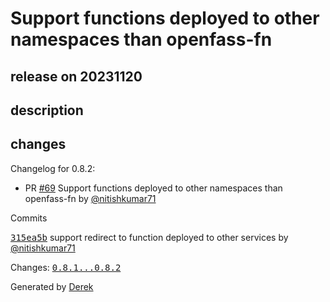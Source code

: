 # Support functions deployed to other namespaces than openfass-fn

## release on 20231120
## description
## changes
Changelog for 0.8.2:

* PR <a class="issue-link js-issue-link" data-error-text="Failed to load title" data-id="1961080787" data-permission-text="Title is private" data-url="https://github.com/openfaas/ingress-operator/issues/69" data-hovercard-type="pull_request" data-hovercard-url="/openfaas/ingress-operator/pull/69/hovercard" href="https://github.com/openfaas/ingress-operator/pull/69">#69</a> Support functions deployed to other namespaces than openfass-fn by <a class="user-mention notranslate" data-hovercard-type="user" data-hovercard-url="/users/nitishkumar71/hovercard" data-octo-click="hovercard-link-click" data-octo-dimensions="link_type:self" href="https://github.com/nitishkumar71">@nitishkumar71</a>

Commits  

<a class="commit-link" data-hovercard-type="commit" data-hovercard-url="https://github.com/openfaas/ingress-operator/commit/315ea5b88266adea587d3384140fe0cbb29ec47a/hovercard" href="https://github.com/openfaas/ingress-operator/commit/315ea5b88266adea587d3384140fe0cbb29ec47a"><tt>315ea5b</tt></a> support redirect to function deployed to other services by <a class="user-mention notranslate" data-hovercard-type="user" data-hovercard-url="/users/nitishkumar71/hovercard" data-octo-click="hovercard-link-click" data-octo-dimensions="link_type:self" href="https://github.com/nitishkumar71">@nitishkumar71</a>

Changes: <a class="commit-link" href="https://github.com/openfaas/ingress-operator/compare/0.8.1...0.8.2"><tt>0.8.1...0.8.2</tt></a>

Generated by <a href="https://github.com/alexellis/derek/">Derek</a>

